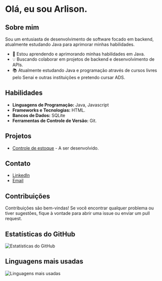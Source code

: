 # Olá, eu sou Arlison.

## Sobre mim
Sou um entusiasta de desenvolvimento de software focado em backend, atualmente estudando Java para aprimorar minhas habilidades.

- 🌱 Estou aprendendo e aprimorando minhas habilidades em Java.
- 💡 Buscando colaborar em projetos de backend e desenvolvimento de APIs.
- 📚 Atualmente estudando Java e programação através de cursos livres pelo Senai e outras instituições e pretendo cursar ADS.

## Habilidades
- **Linguagens de Programação:** Java, Javascript
- **Frameworks e Tecnologias:** HTML.
- **Bancos de Dados:** SQLite
- **Ferramentas de Controle de Versão:** Git.

## Projetos
- [Controle de estoque](link_do_projeto) - A ser desenvolvido.

## Contato
- [LinkedIn](https://www.linkedin.com/in/seu-nome/)
- [Email](mailto:arlisoncesar87@gmail.com)

## Contribuições
Contribuições são bem-vindas! Se você encontrar qualquer problema ou tiver sugestões, fique à vontade para abrir uma issue ou enviar um pull request.

## Estatísticas do GitHub
![Estatísticas do GitHub](https://github-readme-stats.vercel.app/api?username=seu-username&show_icons=true&count_private=true)

## Linguagens mais usadas
![Linguagens mais usadas](https://github-readme-stats.vercel.app/api/top-langs/?username=seu-username&layout=compact)
